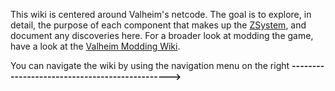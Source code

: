 This wiki is centered around Valheim's netcode. The goal is to explore, in detail, the purpose of each component that makes up the [ZSystem](https://github.com/MarvelProgramming/Valheim-Networking-Wiki/wiki/ZSystem), and document any discoveries here. For a broader look at modding the game, have a look at the [Valheim Modding Wiki](https://github.com/Valheim-Modding/Wiki).

You can navigate the wiki by using the navigation menu on the right **----------------------------------------------->**